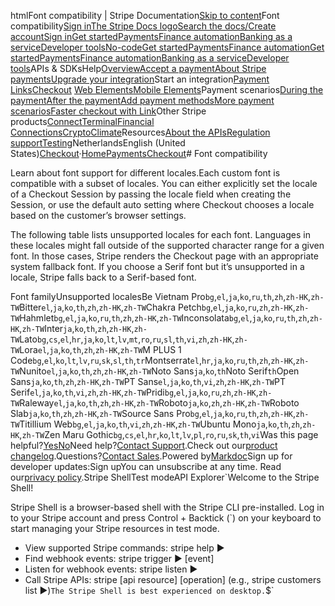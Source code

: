 htmlFont compatibility | Stripe Documentation[Skip to content](#main-content)Font compatibility[Sign in](https://dashboard.stripe.com/login?redirect=https%3A%2F%2Fdocs.stripe.com%2Fpayments%2Fcheckout%2Fcustomization%2Ffont-compatibility)[The Stripe Docs logo](/)[Search the docs/](#)[Create account](https://dashboard.stripe.com/register)[Sign in](https://dashboard.stripe.com/login?redirect=https%3A%2F%2Fdocs.stripe.com%2Fpayments%2Fcheckout%2Fcustomization%2Ffont-compatibility)[Get started](/get-started)[Payments](/payments)[Finance automation](/finance-automation)[Banking as a service](/financial-services)[Developer tools](/development)[No-code](/no-code)[Get started](/get-started)[Payments](/payments)[Finance automation](/finance-automation)[](#)[Get started](/get-started)[Payments](/payments)[Finance automation](/finance-automation)[Banking as a service](/financial-services)[Developer tools](/development)[](#)APIs & SDKsHelp[Overview](/docs/payments)[Accept a payment](#)[About Stripe payments](#)[Upgrade your integration](/docs/payments/upgrades)Start an integration[Payment Links](#)[Checkout](#)
[Web Elements](#)[Mobile Elements](#)Payment scenarios[During the payment](#)[After the payment](#)[Add payment methods](#)[More payment scenarios](#)[Faster checkout with Link](#)Other Stripe products[Connect](#)[Terminal](#)[Financial Connections](#)[Crypto](#)[Climate](#)Resources[About the APIs](#)[Regulation support](#)[Testing](/docs/testing)NetherlandsEnglish (United States)[](#)[](#)[Checkout](/payments/checkout)·[Home](/docs)[Payments](/docs/payments)[Checkout](/docs/payments/checkout)# Font compatibility

Learn about font support for different locales.Each custom font is compatible with a subset of locales. You can either explicitly set the locale of a Checkout Session by passing the locale field when creating the Session, or use the default auto setting where Checkout chooses a locale based on the customer’s browser settings.

The following table lists unsupported locales for each font. Languages in these locales might fall outside of the supported character range for a given font. In those cases, Stripe renders the Checkout page with an appropriate system fallback font. If you choose a Serif font but it’s unsupported in a locale, Stripe falls back to a Serif-based font.

Font familyUnsupported localesBe Vietnam Pro`bg`,`el`,`ja`,`ko`,`ru`,`th`,`zh`,`zh-HK`,`zh-TW`Bitter`el`,`ja`,`ko`,`th`,`zh`,`zh-HK`,`zh-TW`Chakra Petch`bg`,`el`,`ja`,`ko`,`ru`,`zh`,`zh-HK`,`zh-TW`Hahmlet`bg`,`el`,`ja`,`ko`,`ru`,`th`,`zh`,`zh-HK`,`zh-TW`Inconsolata`bg`,`el`,`ja`,`ko`,`ru`,`th`,`zh`,`zh-HK`,`zh-TW`Inter`ja`,`ko`,`th`,`zh`,`zh-HK`,`zh-TW`Lato`bg`,`cs`,`el`,`hr`,`ja`,`ko`,`lt`,`lv`,`mt`,`ro`,`ru`,`sl`,`th`,`vi`,`zh`,`zh-HK`,`zh-TW`Lora`el`,`ja`,`ko`,`th`,`zh`,`zh-HK`,`zh-TW`M PLUS 1 Code`bg`,`el`,`ko`,`lt`,`lv`,`ru`,`sk`,`sl`,`th`,`tr`Montserrat`el`,`hr`,`ja`,`ko`,`ru`,`th`,`zh`,`zh-HK`,`zh-TW`Nunito`el`,`ja`,`ko`,`th`,`zh`,`zh-HK`,`zh-TW`Noto Sans`ja`,`ko`,`th`Noto Serif`th`Open Sans`ja`,`ko`,`th`,`zh`,`zh-HK`,`zh-TW`PT Sans`el`,`ja`,`ko`,`th`,`vi`,`zh`,`zh-HK`,`zh-TW`PT Serif`el`,`ja`,`ko`,`th`,`vi`,`zh`,`zh-HK`,`zh-TW`Pridi`bg`,`el`,`ja`,`ko`,`ru`,`zh`,`zh-HK`,`zh-TW`Raleway`el`,`ja`,`ko`,`th`,`zh`,`zh-HK`,`zh-TW`Roboto`ja`,`ko`,`zh`,`zh-HK`,`zh-TW`Roboto Slab`ja`,`ko`,`th`,`zh`,`zh-HK`,`zh-TW`Source Sans Pro`bg`,`el`,`ja`,`ko`,`ru`,`th`,`zh`,`zh-HK`,`zh-TW`Titillium Web`bg`,`el`,`ja`,`ko`,`th`,`vi`,`zh`,`zh-HK`,`zh-TW`Ubuntu Mono`ja`,`ko`,`th`,`zh`,`zh-HK`,`zh-TW`Zen Maru Gothic`bg`,`cs`,`el`,`hr`,`ko`,`lt`,`lv`,`pl`,`ro`,`ru`,`sk`,`th`,`vi`Was this page helpful?[Yes](#)[No](#)Need help?[Contact Support](https://support.stripe.com/).Check out our[product changelog](https://stripe.com/blog/changelog).Questions?[Contact Sales](https://stripe.com/contact/sales).Powered by[Markdoc](https://markdoc.dev)Sign up for developer updates:Sign upYou can unsubscribe at any time. Read our[privacy policy](https://stripe.com/privacy).Stripe ShellTest modeAPI Explorer[](https://stripe.com/docs/stripe-cli#install)`Welcome to the Stripe Shell!

Stripe Shell is a browser-based shell with the Stripe CLI pre-installed. Log in to your
Stripe account and press Control + Backtick (`) on your keyboard to start managing your Stripe
resources in test mode.

- View supported Stripe commands: stripe help ▶️
- Find webhook events: stripe trigger ▶️ [event]
- Listen for webhook events: stripe listen ▶
- Call Stripe APIs: stripe [api resource] [operation] (e.g., stripe customers list ▶️)`The Stripe Shell is best experienced on desktop.`$`
